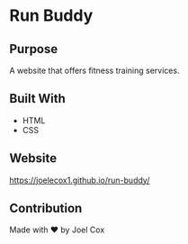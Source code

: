 # Run Buddy

## Purpose
A website that offers fitness training services.

## Built With
* HTML
* CSS

## Website
https://joelecox1.github.io/run-buddy/

## Contribution
Made with ❤️ by Joel Cox
